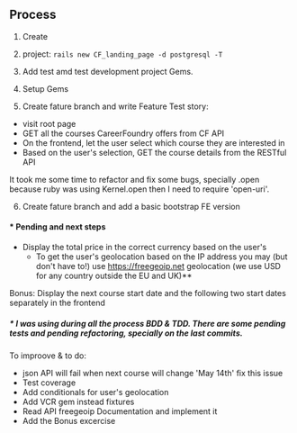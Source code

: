 ## Process

1. Create 
2.  project:
``rails new CF_landing_page -d postgresql -T ``

2. Add test amd test development project Gems.

3. Setup Gems

5. Create fature branch and write Feature Test story:

- visit root page
- GET all the courses CareerFoundry offers from CF API
- On the frontend, let the user select which course they are interested in
- Based on the user's selection, GET the course details from the RESTful API

It took me some time to refactor and fix some bugs, specially .open because ruby was using Kernel.open then I need to require 'open-uri'.

6. Create fature branch and add a basic bootstrap FE version

#### * Pending and next steps
- Display the total price in the correct currency based on the user's
  - To get the user's geolocation based on the IP address you may (but don't have to!) use https://freegeoip.net geolocation (we use USD for any country outside the EU and UK)**


Bonus: Display the next course start date and the following two start dates separately in the frontend

##### * I was using during all the process BDD & TDD. There are some pending tests and pending refactoring, specially on the last commits.

To improove & to do:
- json API will fail when next course will change 'May 14th' fix this issue
- Test coverage
- Add conditionals for user's geolocation
- Add VCR gem instead fixtures
- Read API freegeoip Documentation and implement it
- Add the Bonus excercise